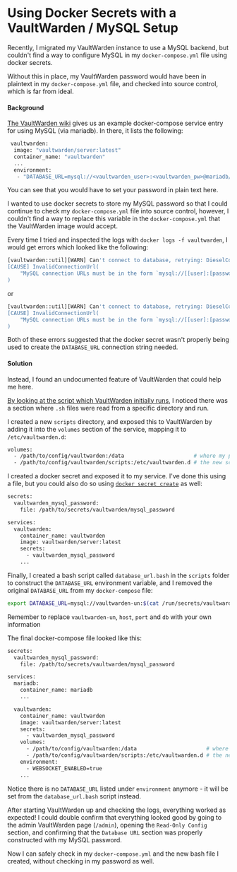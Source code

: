 # Using Docker Secrets with a VaultWarden / MySQL Setup

Recently, I migrated my VaultWarden instance to use a MySQL backend, but couldn't find a way to configure MySQL in my `docker-compose.yml` file using docker secrets. 

Without this in place, my VaultWarden password would have been in plaintext in my `docker-compose.yml` file, and checked into source control, which is far from ideal.

#### Background

[The VaultWarden wiki](https://github.com/dani-garcia/vaultwarden/wiki/Using-the-MariaDB-%28MySQL%29-Backend) gives us an example docker-compose service entry for using MySQL (via mariadb). In there, it lists the following:

```bash
 vaultwarden:
  image: "vaultwarden/server:latest"
  container_name: "vaultwarden"
  ...
  environment:
   - "DATABASE_URL=mysql://<vaultwarden_user>:<vaultwarden_pw>@mariadb/vaultwarden_db"
```

You can see that you would have to set your password in plain text here.

I wanted to use docker secrets to store my MySQL password so that I could continue to check my `docker-compose.yml` file into source control, however, I couldn't find a way to replace this variable in the `docker-compose.yml` that the VaultWarden image would accept.

Every time I tried and inspected the logs with `docker logs -f vaultwarden`, I would get errors which looked like the following:

```bash
[vaultwarden::util][WARN] Can't connect to database, retrying: DieselCon.
[CAUSE] InvalidConnectionUrl(
    "MySQL connection URLs must be in the form `mysql://[[user]:[password]@]host[:port][/database]`",
)
```

or

```bash
[vaultwarden::util][WARN] Can't connect to database, retrying: DieselCon.
[CAUSE] InvalidConnectionUrl(
    "MySQL connection URLs must be in the form `mysql://[[user]:[password]@]host[:port][/database]`",
)
```

Both of these errors suggested that the docker secret wasn't properly being used to create the `DATABASE_URL` connection string needed.

#### Solution

Instead, I found an undocumented feature of VaultWarden that could help me here.

[By looking at the script which VaultWarden initially runs](https://github.com/dani-garcia/vaultwarden/blob/main/docker/start.sh#L11-L15), I noticed there was a section where `.sh` files were read from a specific directory and run.

I created a new `scripts` directory, and exposed this to VaultWarden by adding it into the `volumes` section of the service, mapping it to `/etc/vaultwarden.d`:

```bash
volumes:
  - /path/to/config/vaultwarden:/data                      # where my persisted data already lives
  - /path/to/config/vaultwarden/scripts:/etc/vaultwarden.d # the new scripts directory, mapped to /etc/vaultwarden.d
```

I created a docker secret and exposed it to my service. I've done this using a file, but you could also do so using [`docker secret create`](https://docs.docker.com/engine/reference/commandline/secret_create/) as well:

```bash
secrets:
  vaultwarden_mysql_password:
    file: /path/to/secrets/vaultwarden/mysql_password

services:
  vaultwarden:
    container_name: vaultwarden
    image: vaultwarden/server:latest
    secrets:
      - vaultwarden_mysql_password
    ...
```

Finally, I created a bash script called `database_url.bash` in the `scripts` folder to construct the `DATABASE_URL` environment variable, and I removed the original `DATABASE_URL` from my `docker-compose` file:

```bash
export DATABASE_URL=mysql://vaultwarden-un:$(cat /run/secrets/vaultwarden_mysql_password)@host:port/db
```

Remember to replace `vaultwarden-un`, `host`, `port` and `db` with your own information

The final docker-compose file looked like this:

```bash
secrets:
  vaultwarden_mysql_password:
    file: /path/to/secrets/vaultwarden/mysql_password

services:
  mariadb:
    container_name: mariadb
    ...

  vaultwarden:
    container_name: vaultwarden
    image: vaultwarden/server:latest
    secrets:
      - vaultwarden_mysql_password
    volumes:
      - /path/to/config/vaultwarden:/data                      # where my persisted data already lives
      - /path/to/config/vaultwarden/scripts:/etc/vaultwarden.d # the new scripts directory, mapped to /etc/vaultwarden.d
    environment:
      - WEBSOCKET_ENABLED=true
    ...
```

Notice there is no `DATABASE_URL` listed under `environment` anymore - it will be set from the `database_url.bash` script instead.

After starting VaultWarden up and checking the logs, everything worked as expected! I could double confirm that everything looked good by going to the admin VaultWarden page (`/admin`), opening the `Read-Only Config` section, and confirming that the `Database URL` section was properly constructed with my MySQL password.

Now I can safely check in my `docker-compose.yml` and the new bash file I created, without checking in my password as well. 
